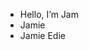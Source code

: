 - Hello, I’m Jam
- Jamie
- Jamie Edie

<!---
jam8787/jam8787 is a ✨ special ✨ repository because its `README.md` (this file) appears on your GitHub profile.
You can click the Preview link to take a look at your changes.
--->
